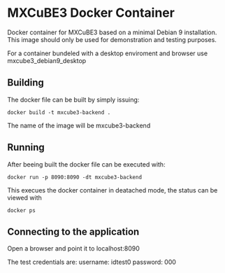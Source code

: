# MXCuBE3 Docker Container

Docker container for MXCuBE3 based on a minimal Debian 9 installation. This image
should only be used for demonstration and testing purposes. 

For a container bundeled with a desktop enviroment and browser use mxcube3_debian9_desktop

## Building

The docker file can be built by simply issuing:

```
docker build -t mxcube3-backend .
```

The name of the image will be mxcube3-backend

## Running

After beeing built the docker file can be executed with:

```
docker run -p 8090:8090 -dt mxcube3-backend
```

This execues the docker container in deatached mode, the status can be viewed with

```
docker ps
```

## Connecting to the application
Open a browser and point it to localhost:8090

The test credentials are:
username: idtest0
password: 000









